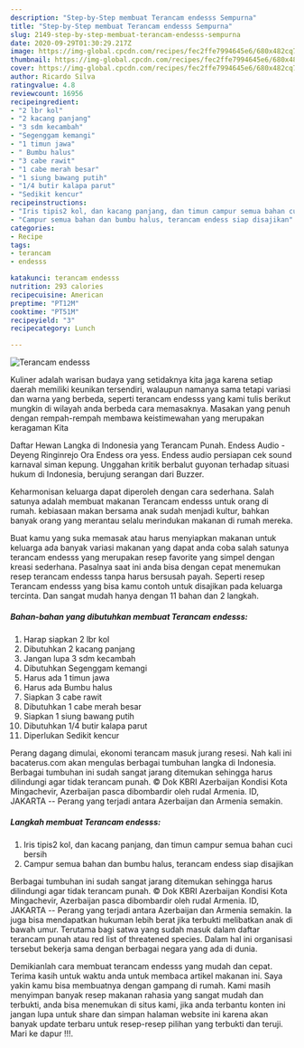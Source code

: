 ```yaml
---
description: "Step-by-Step membuat Terancam endesss Sempurna"
title: "Step-by-Step membuat Terancam endesss Sempurna"
slug: 2149-step-by-step-membuat-terancam-endesss-sempurna
date: 2020-09-29T01:30:29.217Z
image: https://img-global.cpcdn.com/recipes/fec2ffe7994645e6/680x482cq70/terancam-endesss-foto-resep-utama.jpg
thumbnail: https://img-global.cpcdn.com/recipes/fec2ffe7994645e6/680x482cq70/terancam-endesss-foto-resep-utama.jpg
cover: https://img-global.cpcdn.com/recipes/fec2ffe7994645e6/680x482cq70/terancam-endesss-foto-resep-utama.jpg
author: Ricardo Silva
ratingvalue: 4.8
reviewcount: 16956
recipeingredient:
- "2 lbr kol"
- "2 kacang panjang"
- "3 sdm kecambah"
- "Segenggam kemangi"
- "1 timun jawa"
- " Bumbu halus"
- "3 cabe rawit"
- "1 cabe merah besar"
- "1 siung bawang putih"
- "1/4 butir kalapa parut"
- "Sedikit kencur"
recipeinstructions:
- "Iris tipis2 kol, dan kacang panjang, dan timun campur semua bahan cuci bersih"
- "Campur semua bahan dan bumbu halus, terancam endess siap disajikan"
categories:
- Recipe
tags:
- terancam
- endesss

katakunci: terancam endesss 
nutrition: 293 calories
recipecuisine: American
preptime: "PT12M"
cooktime: "PT51M"
recipeyield: "3"
recipecategory: Lunch

---
```



![Terancam endesss](https://img-global.cpcdn.com/recipes/fec2ffe7994645e6/680x482cq70/terancam-endesss-foto-resep-utama.jpg)

Kuliner adalah warisan budaya yang setidaknya kita jaga karena setiap daerah memiliki keunikan tersendiri, walaupun namanya sama tetapi variasi dan warna yang berbeda, seperti terancam endesss yang kami tulis berikut mungkin di wilayah anda berbeda cara memasaknya. Masakan yang penuh dengan rempah-rempah membawa keistimewahan yang merupakan keragaman Kita

Daftar Hewan Langka di Indonesia yang Terancam Punah. Endess Audio - Deyeng Ringinrejo Ora Endess ora yess. Endess audio persiapan cek sound karnaval siman kepung. Unggahan kritik berbalut guyonan terhadap situasi hukum di Indonesia, berujung serangan dari Buzzer.

Keharmonisan keluarga dapat diperoleh dengan cara sederhana. Salah satunya adalah membuat makanan Terancam endesss untuk orang di rumah. kebiasaan makan bersama anak sudah menjadi kultur, bahkan banyak orang yang merantau selalu merindukan makanan di rumah mereka.

Buat kamu yang suka memasak atau harus menyiapkan makanan untuk keluarga ada banyak variasi makanan yang dapat anda coba salah satunya terancam endesss yang merupakan resep favorite yang simpel dengan kreasi sederhana. Pasalnya saat ini anda bisa dengan cepat menemukan resep terancam endesss tanpa harus bersusah payah.
Seperti resep Terancam endesss yang bisa kamu contoh untuk disajikan pada keluarga tercinta. Dan sangat mudah hanya dengan 11 bahan dan 2 langkah.


<!--inarticleads1-->

##### Bahan-bahan yang dibutuhkan membuat Terancam endesss:

1. Harap siapkan 2 lbr kol
1. Dibutuhkan 2 kacang panjang
1. Jangan lupa 3 sdm kecambah
1. Dibutuhkan Segenggam kemangi
1. Harus ada 1 timun jawa
1. Harus ada  Bumbu halus
1. Siapkan 3 cabe rawit
1. Dibutuhkan 1 cabe merah besar
1. Siapkan 1 siung bawang putih
1. Dibutuhkan 1/4 butir kalapa parut
1. Diperlukan Sedikit kencur


Perang dagang dimulai, ekonomi terancam masuk jurang resesi. Nah kali ini bacaterus.com akan mengulas berbagai tumbuhan langka di Indonesia. Berbagai tumbuhan ini sudah sangat jarang ditemukan sehingga harus dilindungi agar tidak terancam punah. © Dok KBRI Azerbaijan Kondisi Kota Mingachevir, Azerbaijan pasca dibombardir oleh rudal Armenia. ID, JAKARTA -- Perang yang terjadi antara Azerbaijan dan Armenia semakin. 

<!--inarticleads2-->

##### Langkah membuat  Terancam endesss:

1. Iris tipis2 kol, dan kacang panjang, dan timun campur semua bahan cuci bersih
1. Campur semua bahan dan bumbu halus, terancam endess siap disajikan


Berbagai tumbuhan ini sudah sangat jarang ditemukan sehingga harus dilindungi agar tidak terancam punah. © Dok KBRI Azerbaijan Kondisi Kota Mingachevir, Azerbaijan pasca dibombardir oleh rudal Armenia. ID, JAKARTA -- Perang yang terjadi antara Azerbaijan dan Armenia semakin. Ia juga bisa mendapatkan hukuman lebih berat jika terbukti melibatkan anak di bawah umur. Terutama bagi satwa yang sudah masuk dalam daftar terancam punah atau red list of threatened species. Dalam hal ini organisasi tersebut bekerja sama dengan berbagai negara yang ada di dunia. 

Demikianlah cara membuat terancam endesss yang mudah dan cepat. Terima kasih untuk waktu anda untuk membaca artikel makanan ini. Saya yakin kamu bisa membuatnya dengan gampang di rumah. Kami masih menyimpan banyak resep makanan rahasia yang sangat mudah dan terbukti, anda bisa menemukan di situs kami, jika anda terbantu konten ini jangan lupa untuk share dan simpan halaman website ini karena akan banyak update terbaru untuk resep-resep pilihan yang terbukti dan teruji. Mari ke dapur !!!. 
